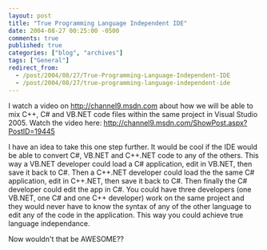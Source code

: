 ```yaml
---
layout: post
title: "True Programming Language Independent IDE"
date: 2004-08-27 00:25:00 -0500
comments: true
published: true
categories: ["blog", "archives"]
tags: ["General"]
redirect_from: 
  - /post/2004/08/27/True-Programming-Language-Independent-IDE
  - /post/2004/08/27/true-programming-language-independent-ide
---
```

<!-- more -->
<P>I watch a video on <A href="http://channel9.msdn.com">http://channel9.msdn.com</A> about how we will be able to mix C++, C# and VB.NET code files within the same project in Visual Studio 2005. Watch the video here: <A href="http://channel9.msdn.com/ShowPost.aspx?PostID=19445">http://channel9.msdn.com/ShowPost.aspx?PostID=19445</A></P>
<P>I have an idea to take this one step further. It would be cool if the IDE would be able to convert C#, VB.NET and C++.NET code to any of the others. This way a VB.NET developer could load a C# application, edit in VB.NET, then save it back to C#. Then a C++.NET developer could load the the same C# application, edit in C++.NET, then save it back to C#. Then finally the C# developer could edit the app in C#. You could have three developers (one VB.NET, one C# and one C++ developer)&nbsp;work on the same project and they would never have to know the syntax of any of the other language to edit any of the code in the application. This way you could achieve true language independance.</P>
<P>Now wouldn't that be AWESOME??</P>
